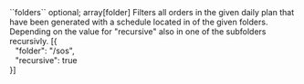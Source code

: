<tr><td>``folders``</td>
	
<td>optional; array[folder]</td>
	
<td>Filters all orders in the given daily plan that have been generated with a schedule located in of the given folders.
Depending on the value for "recursive" also in one of the subfolders recursivly.
</td>
<td> [{
  <div style="padding-left:10px;">"folder": "/sos",</div>
  <div style="padding-left:10px;">"recursive": true</div>
  }]
  </td>
<td></td>
	
</tr>
